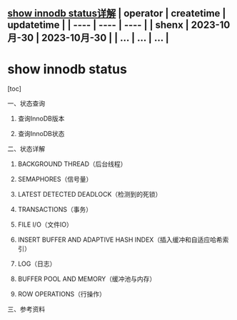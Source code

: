 [show innodb status详解](https://blog.csdn.net/m0_37543627/article/details/125478303)
| operator | createtime | updatetime |
| ---- | ---- | ---- |
| shenx | 2023-10月-30 | 2023-10月-30  |
| ... | ... | ... |
---
# show innodb status

[toc]

一、状态查询

1. 查询InnoDB版本

2. 查询InnoDB状态

二、状态详解

1. BACKGROUND THREAD（后台线程）

2. SEMAPHORES（信号量）

3. LATEST DETECTED DEADLOCK（检测到的死锁）

4. TRANSACTIONS（事务）

5. FILE I/O（文件IO）

6. INSERT BUFFER AND ADAPTIVE HASH INDEX（插入缓冲和自适应哈希索引）

7. LOG（日志）

8. BUFFER POOL AND MEMORY（缓冲池与内存）

9. ROW OPERATIONS（行操作）

三、参考资料
